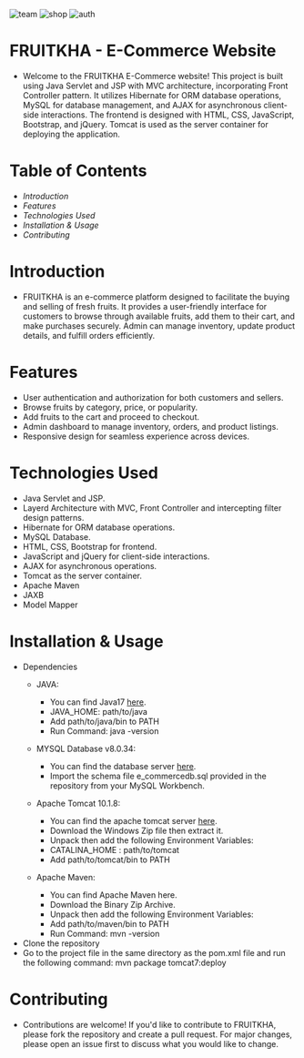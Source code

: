 
![team](https://github.com/MohammedAladin/E_Commerce_ITI/assets/118057412/5ddea3f8-2d8f-4890-8aca-abed4b781d91)
![shop](https://github.com/MohammedAladin/E_Commerce_ITI/assets/118057412/a3561a0b-bac4-46eb-9599-eeef65df002d)
![auth](https://github.com/MohammedAladin/E_Commerce_ITI/assets/118057412/a0bde2d1-843a-4f0b-b52c-81ba524d3f0c)

# **FRUITKHA** - E-Commerce Website
- Welcome to the FRUITKHA E-Commerce website! This project is built using Java Servlet and JSP with MVC architecture,
  incorporating Front Controller pattern. It utilizes Hibernate for ORM database operations, MySQL for database management,
  and AJAX for asynchronous client-side interactions. The frontend is designed with HTML, CSS, JavaScript, Bootstrap, and jQuery.
  Tomcat is used as the server container for deploying the application.


# **Table of Contents** 
  - *Introduction*
  - *Features*
  - *Technologies Used*
  - *Installation & Usage*
  - *Contributing*

# **Introduction** 
 - FRUITKHA is an e-commerce platform designed to facilitate the buying and selling of fresh fruits.
   It provides a user-friendly interface for customers to browse through available fruits, add them to their cart, and make purchases securely.
   Admin can manage inventory, update product details, and fulfill orders efficiently.
   
# **Features** 
  - User authentication and authorization for both customers and sellers.
  - Browse fruits by category, price, or popularity.
  - Add fruits to the cart and proceed to checkout.
  - Admin dashboard to manage inventory, orders, and product listings.
  - Responsive design for seamless experience across devices.

# **Technologies Used** 
  - Java Servlet and JSP.
  - Layerd Architecture with MVC, Front Controller and intercepting filter design patterns.
  - Hibernate for ORM database operations.
  - MySQL Database.
  - HTML, CSS, Bootstrap for frontend.
  - JavaScript and jQuery for client-side interactions.
  - AJAX for asynchronous operations.
  - Tomcat as the server container.
  - Apache Maven
  - JAXB
  - Model Mapper
    

# **Installation & Usage** 
  - Dependencies
    - JAVA:
      - You can find Java17 [here](https://dev.mysql.com/downloads/installer/).
      - JAVA_HOME: path/to/java
      - Add path/to/java/bin to PATH
      - Run Command: java -version
        
    - MYSQL Database v8.0.34:
      - You can find the database server [here](https://dev.mysql.com/downloads/installer/).
      - Import the schema file e_commercedb.sql provided in the repository from your MySQL Workbench.

    - Apache Tomcat 10.1.8:
      - You can find the apache tomcat server [here](https://tomcat.apache.org/download-10.cgi).
      - Download the Windows Zip file then extract it.
      - Unpack then add the following Environment Variables:
      - CATALINA_HOME : path/to/tomcat
      - Add path/to/tomcat/bin to PATH
      
    - Apache Maven:
      - You can find Apache Maven here.
      - Download the Binary Zip Archive.
      - Unpack then add the following Environment Variables:
      - Add path/to/maven/bin to PATH
      - Run Command: mvn -version
  - Clone the repository
  - Go to the project file in the same directory as the pom.xml file and run the following command: mvn package tomcat7:deploy
    
# **Contributing** 
  - Contributions are welcome! If you'd like to contribute to FRUITKHA,
    please fork the repository and create a pull request. For major changes, please open an issue first to discuss what you would like to change.

